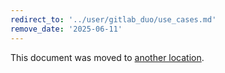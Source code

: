 ```yaml
---
redirect_to: '../user/gitlab_duo/use_cases.md'
remove_date: '2025-06-11'
---
```


This document was moved to [another location](../user/gitlab_duo/use_cases.md).

<!-- This redirect file can be deleted after <2025-06-11>. -->
<!-- Redirects that point to other docs in the same project expire in three months. -->
<!-- Redirects that point to docs in a different project or site (for example, link is not relative and starts with `https:`) expire in one year. -->
<!-- Before deletion, see: https://docs.gitlab.com/ee/development/documentation/redirects.html -->
